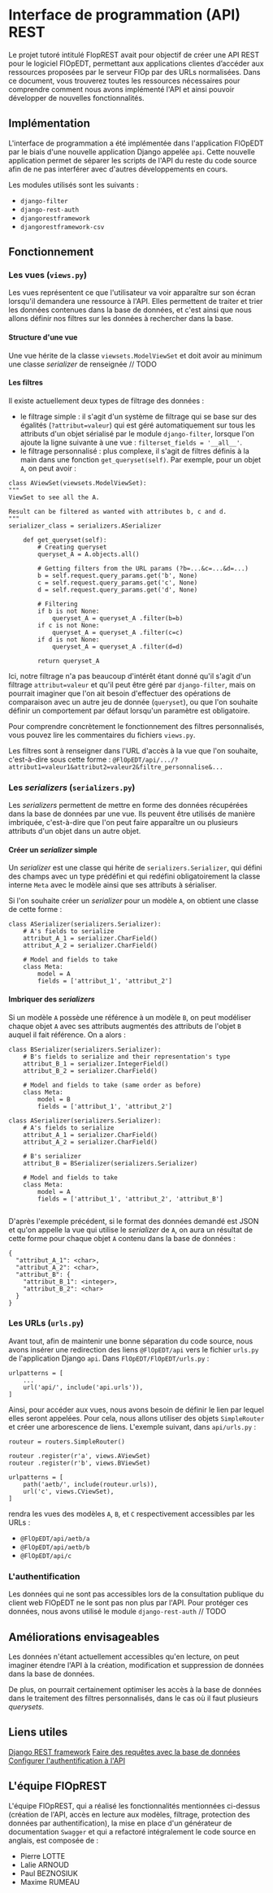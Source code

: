 # Interface de programmation (API) REST

Le projet tutoré intitulé FlopREST avait pour objectif de créer une API REST pour le logiciel FlOpEDT, permettant aux applications clientes d’accéder aux ressources proposées par le serveur FlOp par des URLs normalisées. Dans ce document, vous trouverez toutes les ressources nécessaires pour comprendre comment nous avons implémenté l'API et ainsi pouvoir développer de nouvelles fonctionnalités.

## Implémentation
L'interface de programmation a été implémentée dans l'application FlOpEDT par le biais d'une nouvelle application Django appelée ```api```. Cette nouvelle application permet de séparer les scripts de l'API du reste du code source afin de ne pas interférer avec d'autres développements en cours.

Les modules utilisés sont les suivants :
* ``django-filter``
* ``django-rest-auth``
* ``djangorestframework``
* ``djangorestframework-csv``



## Fonctionnement
### Les vues (```views.py```)
Les vues représentent ce que l'utilisateur va voir apparaître sur son écran lorsqu'il demandera une ressource à l'API. Elles permettent de traiter et trier les données contenues dans la base de données, et c'est ainsi que nous allons définir nos filtres sur les données à rechercher dans la base.

#### Structure d'une vue
Une vue hérite de la classe ``viewsets.ModelViewSet`` et doit avoir au minimum une classe *serializer* de renseignée
// TODO


#### Les filtres
Il existe actuellement deux types de filtrage des données :
* le filtrage simple : il s'agit d'un système de filtrage qui se base sur des égalités (``?attribut=valeur``) qui est géré automatiquement sur tous les attributs d'un objet sérialisé par le module ``django-filter``, lorsque l'on ajoute la ligne suivante à une vue : ``filterset_fields = '__all__'``.
* le filtrage personnalisé : plus complexe, il s'agit de filtres définis à la main dans une fonction ``get_queryset(self)``. Par exemple, pour un objet ``A``, on peut avoir :

```
class AViewSet(viewsets.ModelViewSet):
"""
ViewSet to see all the A.

Result can be filtered as wanted with attributes b, c and d.
"""
serializer_class = serializers.ASerializer

    def get_queryset(self):
        # Creating queryset
        queryset_A = A.objects.all()

        # Getting filters from the URL params (?b=...&c=...&d=...)
        b = self.request.query_params.get('b', None)
        c = self.request.query_params.get('c', None)
        d = self.request.query_params.get('d', None)

        # Filtering
        if b is not None:
            queryset_A = queryset_A .filter(b=b)
        if c is not None:
            queryset_A = queryset_A .filter(c=c)
        if d is not None:
            queryset_A = queryset_A .filter(d=d)
            
        return queryset_A 

```
Ici, notre filtrage n'a pas beaucoup d'intérêt étant donné qu'il s'agit d'un filtrage ``attribut=valeur`` et qu'il peut être géré par ``django-filter``, mais on pourrait imaginer que l'on ait besoin d'effectuer des opérations de comparaison avec un autre jeu de donnée (``queryset``), ou que l'on souhaite définir un comportement par défaut lorsqu'un paramètre est obligatoire.

Pour comprendre concrètement le fonctionnement des filtres personnalisés, vous pouvez lire les commentaires du fichiers ``views.py``.

Les filtres sont à renseigner dans l'URL d'accès à la vue que l'on souhaite, c'est-à-dire sous cette forme :
``@FlOpEDT/api/.../?attribut1=valeur1&attribut2=valeur2&filtre_personnalise&...`` 


### Les *serializers* (```serializers.py```)
Les *serializers* permettent de mettre en forme des données récupérées dans la base de données par une vue. Ils peuvent être utilisés de manière imbriquée, c'est-à-dire que l'on peut faire apparaître un ou plusieurs attributs d'un objet dans un autre objet.


#### Créer un *serializer* simple
Un *serializer* est une classe qui hérite de ``serializers.Serializer``, qui défini des champs avec un type prédéfini et qui redéfini obligatoirement la classe interne ``Meta`` avec le modèle ainsi que ses attributs à sérialiser.

Si l'on souhaite créer un *serializer* pour un modèle ``A``, on obtient une classe de cette forme :

```
class ASerializer(serializers.Serializer):
	# A's fields to serialize
	attribut_A_1 = serializer.CharField()
	attribut_A_2 = serializer.CharField()

	# Model and fields to take
	class Meta:
		model = A
		fields = ['attribut_1', 'attribut_2']
```

#### Imbriquer des *serializers*

Si un modèle ``A`` possède une référence à un modèle ``B``, on peut modéliser chaque objet ``A`` avec ses attributs augmentés des attributs de l'objet ``B`` auquel il fait référence. On a alors :

```
class BSerializer(serializers.Serializer):
	# B's fields to serialize and their representation's type
	attribut_B_1 = serializer.IntegerField()
	attribut_B_2 = serializer.CharField()
	
	# Model and fields to take (same order as before)
	class Meta:
		model = B
		fields = ['attribut_1', 'attribut_2']

class ASerializer(serializers.Serializer):
	# A's fields to serialize
	attribut_A_1 = serializer.CharField()
	attribut_A_2 = serializer.CharField()

	# B's serializer
	attribut_B = BSerializer(serializers.Serializer)

	# Model and fields to take
	class Meta:
		model = A
		fields = ['attribut_1', 'attribut_2', 'attribut_B']
	

```

D'après l'exemple précédent, si le format des données demandé est JSON et qu'on appelle la vue qui utilise le *serializer* de ``A``, on aura un résultat de cette forme pour chaque objet ``A`` contenu dans la base de données :
```
{
  "attribut_A_1": <char>,
  "attribut_A_2": <char>,
  "attribut_B": {
    "attribut_B_1": <integer>,
    "attribut_B_2": <char>
  }
}
```


### Les URLs (```urls.py```)
Avant tout, afin de maintenir une bonne séparation du code source, nous avons insérer une redirection des liens ``@FlOpEDT/api`` vers le fichier ``urls.py`` de l'application Django ``api``.
Dans ``FlOpEDT/FlOpEDT/urls.py`` :
```
urlpatterns = [
	...
    url('api/', include('api.urls')),
]
```

Ainsi, pour accéder aux vues, nous avons besoin de définir le lien par lequel elles seront appelées. Pour cela, nous allons utiliser des objets ``SimpleRouter`` et créer une arborescence de liens. L'exemple suivant, dans ``api/urls.py`` :
```
routeur = routers.SimpleRouter()

routeur .register(r'a', views.AViewSet)
routeur .register(r'b', views.BViewSet)

urlpatterns = [
    path('aetb/', include(routeur.urls)),
    url('c', views.CViewSet),
]
```
rendra les vues des modèles ``A``, ``B``, et ``C`` respectivement accessibles par les URLs :
* ``@FlOpEDT/api/aetb/a``
* ``@FlOpEDT/api/aetb/b``
* ``@FlOpEDT/api/c``

### L'authentification
Les données qui ne sont pas accessibles lors de la consultation publique du client web FlOpEDT ne le sont pas non plus par l'API. Pour protéger ces données, nous avons utilisé le module ```django-rest-auth```
// TODO


## Améliorations envisageables
Les données n'étant actuellement accessibles qu'en lecture, on peut imaginer étendre l'API à la création, modification et suppression de données dans la base de données.

 De plus, on pourrait certainement optimiser les accès à la base de données dans le traitement des filtres personnalisés, dans le cas où il faut plusieurs *querysets*.


## Liens utiles

[Django REST framework](https://www.django-rest-framework.org/)
[Faire des requêtes avec la base de données](https://docs.djangoproject.com/fr/2.2/topics/db/queries/)
[Configurer l'authentification à l'API](https://www.django-rest-framework.org/api-guide/authentication/)


## L'équipe FlOpREST
L'équipe FlOpREST, qui a réalisé les fonctionnalités mentionnées ci-dessus (création de l'API, accès en lecture aux modèles, filtrage, protection des données par authentification), la mise en place d'un générateur de documentation ``Swagger`` et qui a refactoré intégralement le code source en anglais, est composée de :
* Pierre LOTTE
* Lalie ARNOUD
* Paul BEZNOSIUK
* Maxime RUMEAU

